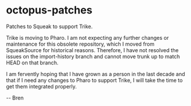 # octopus-patches
Patches to Squeak to support Trike.

Trike is moving to Pharo.  I am not expecting any further changes or
maintenance for this obsolete repository, which I moved from
SqueakSource for historical reasons.  Therefore, I have not resolved
the issues on the import-history branch and cannot move trunk up to
match HEAD on that branch.

I am fervently hoping that I have grown as a person in the last decade
and that if I need any changes to Pharo to support Trike, I will take
the time to get them integrated properly.

-- Bren
